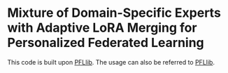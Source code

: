 # Mixture of Domain-Specific Experts with Adaptive LoRA Merging for Personalized Federated Learning

This code is built upon [PFLlib](https://github.com/TsingZ0/PFLlib).
The usage can also be referred to [PFLlib](https://github.com/TsingZ0/PFLlib).


